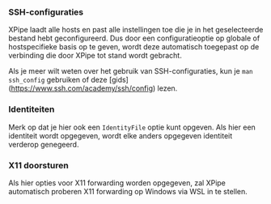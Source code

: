 ### SSH-configuraties

XPipe laadt alle hosts en past alle instellingen toe die je in het geselecteerde bestand hebt geconfigureerd. Dus door een configuratieoptie op globale of hostspecifieke basis op te geven, wordt deze automatisch toegepast op de verbinding die door XPipe tot stand wordt gebracht.

Als je meer wilt weten over het gebruik van SSH-configuraties, kun je `man ssh_config` gebruiken of deze [gids] (https://www.ssh.com/academy/ssh/config) lezen.

### Identiteiten

Merk op dat je hier ook een `IdentityFile` optie kunt opgeven. Als hier een identiteit wordt opgegeven, wordt elke anders opgegeven identiteit verderop genegeerd.

### X11 doorsturen

Als hier opties voor X11 forwarding worden opgegeven, zal XPipe automatisch proberen X11 forwarding op Windows via WSL in te stellen.